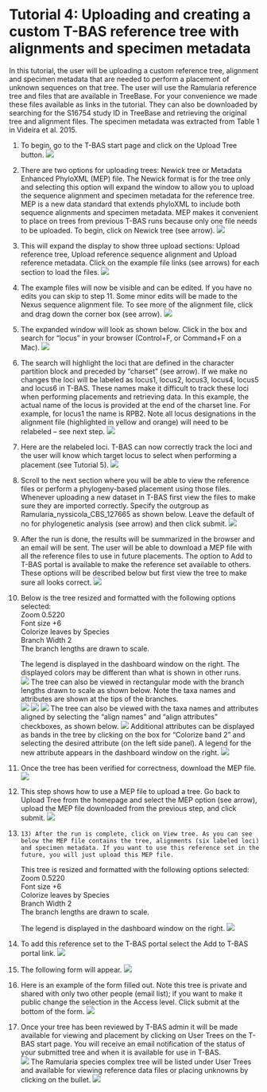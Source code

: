 # Tutorial 4: Uploading and creating a custom T-BAS reference tree with alignments and specimen metadata

In this tutorial, the user will be uploading a custom reference tree, alignment and specimen metadata that are needed to perform a placement of unknown sequences on that tree. The user will use the Ramularia reference tree and files that are available in TreeBase. For your convenience we made these files available as links in the tutorial. They can also be downloaded by searching for the S16754 study ID in TreeBase and retrieving the original tree and alignment files. The specimen metadata was extracted from Table 1 in Videira et al. 2015. 

1. To begin, go to the T-BAS start page and click on the Upload Tree button.
![](images/tbas-tutorial4a/Tutorial4.1.png)

2. There are two options for uploading trees: Newick tree or Metadata Enhanced PhyloXML (MEP) file. The Newick format is for the tree only and selecting this option will expand the window to allow you to upload the sequence alignment and specimen metadata for the reference tree. MEP is a new data standard that extends phyloXML to include both sequence alignments and specimen metadata. MEP makes it convenient to place on trees from previous T-BAS runs because only one file needs to be uploaded. To begin, click on Newick tree (see arrow).
![](images/tbas-tutorial4a/Tutorial4.2.png)

3. This will expand the display to show three upload sections: Upload reference tree, Upload reference sequence alignment and Upload reference metadata.  Click on the example file links (see arrows) for each section to load the files.
![](images/tbas-tutorial4a/Tutorial4.3.png)

4. The example files will now be visible and can be edited.  If you have no edits you can skip to step 11. Some minor edits will be made to the Nexus sequence alignment file. To see more of the alignment file, click and drag down the corner box (see arrow).
![](images/tbas-tutorial4a/Tutorial4.4.png)

5. The expanded window will look as shown below.  Click in the box and search for “locus” in your browser (Control+F, or Command+F on a Mac).
![](images/tbas-tutorial4a/Tutorial4.5.png)

6. The search will highlight the loci that are defined in the character partition block and preceded by “charset” (see arrow). If we make no changes the loci will be labeled as locus1, locus2, locus3, locus4, locus5 and locus6 in T-BAS. These names make it difficult to track these loci when performing placements and retrieving data. In this example, the actual name of the locus is provided at the end of the charset line. For example, for locus1 the name is RPB2. Note all locus designations in the alignment file (highlighted in yellow and orange) will need to be relabeled – see next step.
![](images/tbas-tutorial4a/Tutorial4.6.png)

7. Here are the relabeled loci. T-BAS can now correctly track the loci and the user will know which target locus to select when performing a placement (see Tutorial 5).
![](images/tbas-tutorial4a/Tutorial4.7.png)

8. Scroll to the next section where you will be able to view the reference files or perform a phylogeny-based placement using those files. Whenever uploading a new dataset in T-BAS first view the files to make sure they are imported correctly.  Specify the outgroup as Ramularia_nyssicola_CBS_127665 as shown below. Leave the default of no for phylogenetic analysis (see arrow) and then click submit.
![](images/tbas-tutorial4a/Tutorial4.8.png)

9. After the run is done, the results will be summarized in the browser and an email will be sent. The user will be able to download a MEP file with all the reference files to use in future placements. The option to Add to T-BAS portal is available to make the reference set available to others. These options will be described below but first view the tree to make sure all looks correct.
![](images/tbas-tutorial4a/Tutorial4.9.png)

10. Below is the tree resized and formatted with the following options selected:  
    Zoom 0.5220   
    Font size +6  
    Colorize leaves by Species  
    Branch Width 2  
    The branch lengths are drawn to scale.   

    The legend is displayed in the dashboard window on the right. The displayed colors may be different than what is shown in other runs.  
![](images/tbas-tutorial4a/Tutorial4.10.1.png)
    The tree can also be viewed in rectangular mode with the branch lengths drawn to scale as shown below.  Note the taxa names and attributes are shown at the tips of the branches.  
![](images/tbas-tutorial4a/Tutorial4.10.2.png)
![](images/tbas-tutorial4a/Tutorial4.10.4.png)
![](images/tbas-tutorial4a/Tutorial4.10.3.png)
    The tree can also be viewed with the taxa names and attributes aligned by selecting the “align names” and “align attributes” checkboxes, as shown below. 
![](images/tbas-tutorial4a/Tutorial4.10.5.png)
    Additional attributes can be displayed as bands in the tree by clicking on the box for “Colorize band 2” and selecting the desired attribute (on the left side panel). A legend for the new attribute appears in the dashboard window on the right.
![](images/tbas-tutorial4a/Tutorial4.10.6.png)

11. Once the tree has been verified for correctness, download the MEP file.
![](images/tbas-tutorial4a/Tutorial4.11.png)

12. This step shows how to use a MEP file to upload a tree. Go back to Upload Tree from the homepage and select the MEP option (see arrow), upload the MEP file downloaded from the previous step, and click submit.
![](images/tbas-tutorial4a/Tutorial4.12.png)

13.     13) After the run is complete, click on View tree. As you can see below the MEP file contains the tree, alignments (six labeled loci) and specimen metadata. If you want to use this reference set in the future, you will just upload this MEP file.  

    This tree is resized and formatted with the following options selected:   
    Zoom 0.5220   
    Font size +6  
    Colorize leaves by Species  
    Branch Width 2   
    The branch lengths are drawn to scale.   

    The legend is displayed in the dashboard window on the right.
![](images/tbas-tutorial4a/Tutorial4.13.png)

14. To add this reference set to the T-BAS portal select the Add to T-BAS portal link.
![](images/tbas-tutorial4a/Tutorial4.14.png)

15. The following form will appear.
![](images/tbas-tutorial4a/Tutorial4.15.png)

16. Here is an example of the form filled out. Note this tree is private and shared with only two other people (email list); if you want to make it public change the selection in the Access level. Click submit at the bottom of the form.
![](images/tbas-tutorial4a/Tutorial4.16.png)

17. Once your tree has been reviewed by T-BAS admin it will be made available for viewing and placement by clicking on User Trees on the T-BAS start page. You will receive an email notification of the status of your submitted tree and when it is available for use in T-BAS.  
![](images/tbas-tutorial4a/Tutorial4.17.1.png)
The Ramularia species complex tree will be listed under User Trees and available for viewing reference data files or placing unknowns by clicking on the bullet. 
![](images/tbas-tutorial4a/Tutorial4.17.2.png)
